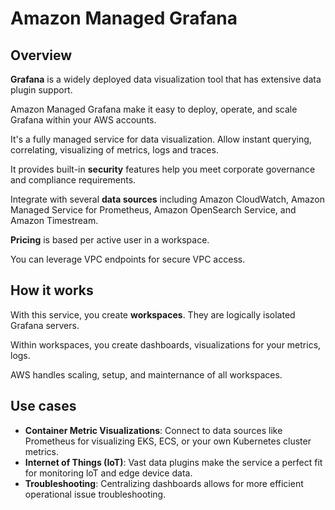 # Amazon Managed Grafana

## Overview

**Grafana** is a widely deployed data visualization tool that has extensive data plugin support.

Amazon Managed Grafana make it easy to deploy, operate, and scale Grafana within your AWS accounts.

It's a fully managed service for data visualization. Allow instant querying, correlating, visualizing of metrics, logs and traces.

It provides built-in **security** features help you meet corporate governance and compliance requirements.

Integrate with several **data sources** including Amazon CloudWatch, Amazon Managed Service for Prometheus, Amazon OpenSearch Service, and Amazon Timestream.

**Pricing** is based per active user in a workspace.

You can leverage VPC endpoints for secure VPC access.


## How it works

With this service, you create **workspaces**. They are logically isolated Grafana servers.

Within workspaces, you create dashboards, visualizations for your metrics, logs.

AWS handles scaling, setup, and mainternance of all workspaces.


## Use cases

- **Container Metric Visualizations**: Connect to data sources like Prometheus for visualizing EKS, ECS, or your own Kubernetes cluster metrics.
- **Internet of Things (IoT)**: Vast data plugins make the service a perfect fit for monitoring loT and edge device data.
- **Troubleshooting**: Centralizing dashboards allows for more efficient operational issue troubleshooting.
